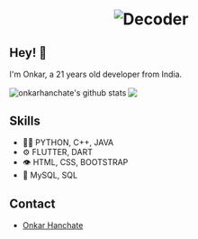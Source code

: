 <h1 align="center">
  <img src="https://raw.githubusercontent.com/onkarhanchate14/onkarhanchate14/master/name.svg" alt="Decoder" />
</h1>

## Hey! 👋
I'm Onkar, a 21 years old developer from India.

<img align="center" src="https://github-readme-stats.vercel.app/api?username=onkarhanchate14&show_icons=true&include_all_commits=true&theme=radical" alt="onkarhanchate's github stats" />
<img align="center" src="https://github-readme-stats.vercel.app/api/top-langs/?username=onkarhanchate14&layout=compact&theme=radical" />

## Skills
- 👨‍💻 PYTHON, C++, JAVA
- ⚙️ FLUTTER, DART
- 👁️ HTML, CSS, BOOTSTRAP 
- 💽 MySQL, SQL

## Contact
- [Onkar Hanchate](mailto:onkarhanchate14@gmail.com)

